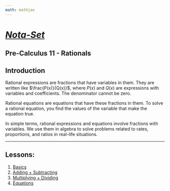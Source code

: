 ```yaml
---
math: mathjax
---
```


# [***Nota-Set***](index.md)
## Pre-Calculus 11 - <i class="fa-solid fa-divide"></i>  Rationals
## **Introduction**

Rational expressions are fractions that have variables in them. They are written like $\frac{P(x)}{Q(x)}$, where $P(x)$ and $Q(x)$ are expressions with variables and coefficients. The denominator cannot be zero.

Rational equations are equations that have these fractions in them. To solve a rational equation, you find the values of the variable that make the equation true.

In simple terms, rational expressions and equations involve fractions with variables. We use them in algebra to solve problems related to rates, proportions, and ratios in real-life situations.

---

## **Lessons**:

1. [Basics](../Notes/PC11/Rationals/Lesson%201%20(Basics).html)
2. [Adding + Subtracting](../Notes/PC11/Rationals/Lesson%202%20(Adding%20%2B%20Subtracting).html)
3. [Multiplying + Dividing](../Notes/PC11/Rationals/Lesson%203%20(Multipling%20%2B%20Dividing).html)
4. [Equations](../Notes/PC11/Rationals/Lesson%204%20(Equations).html)

<link rel="stylesheet" href="https://cdnjs.cloudflare.com/ajax/libs/font-awesome/6.3.0/css/all.min.css">